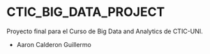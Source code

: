 # CTIC_BIG_DATA_PROJECT
Proyecto final para el Curso de Big Data and Analytics de CTIC-UNI.

* Aaron Calderon Guillermo
